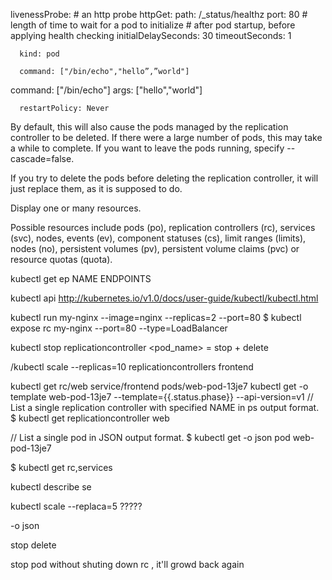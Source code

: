    livenessProbe:
      # an http probe
      httpGet:
        path: /_status/healthz
        port: 80
      # length of time to wait for a pod to initialize
      # after pod startup, before applying health checking
      initialDelaySeconds: 30
      timeoutSeconds: 1




      kind: pod

      command: ["/bin/echo","hello”,”world"]
command: ["/bin/echo"]
    args: ["hello","world"]


      restartPolicy: Never



By default, this will also cause the pods managed by the replication controller to be deleted. If there were a large number of pods, this may take a while to complete. If you want to leave the pods running, specify --cascade=false.

If you try to delete the pods before deleting the replication controller, it will just replace them, as it is supposed to do.



Display one or many resources.

Possible resources include pods (po), replication controllers (rc), services (svc), nodes, events (ev), component statuses (cs), limit ranges (limits), nodes (no), persistent volumes (pv), persistent volume claims (pvc) or resource quotas (quota).

kubectl get ep
NAME         ENDPOINTS


kubectl  api
http://kubernetes.io/v1.0/docs/user-guide/kubectl/kubectl.html



 kubectl run my-nginx --image=nginx --replicas=2 --port=80
$ kubectl expose rc my-nginx --port=80 --type=LoadBalancer


 kubectl stop replicationcontroller <pod_name> 
 = stop + delete

/kubectl scale --replicas=10 replicationcontrollers frontend



  kubectl get rc/web service/frontend pods/web-pod-13je7
  kubectl get -o template web-pod-13je7 --template={{.status.phase}} --api-version=v1
  // List a single replication controller with specified NAME in ps output format.
$ kubectl get replicationcontroller web

// List a single pod in JSON output format.
$ kubectl get -o json pod web-pod-13je7

$ kubectl get rc,services


kubectl describe se <name>


kubectl scale --replaca=5 ?????

-o json

stop
delete 

stop pod without shuting down rc , it'll growd back again

